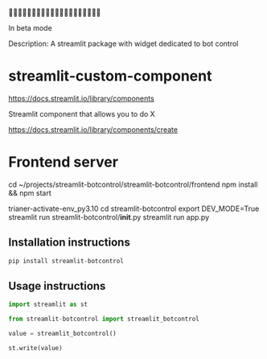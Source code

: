 🚧🚧🚧🚧🚧🚧🚧🚧🚧🚧🚧🚧🚧🚧🚧🚧🚧🚧🚧🚧

In beta mode

Description: A streamlit package with widget dedicated to bot control


# streamlit-custom-component

https://docs.streamlit.io/library/components


Streamlit component that allows you to do X

https://docs.streamlit.io/library/components/create


# Frontend server
cd ~/projects/streamlit-botcontrol/streamlit-botcontrol/frontend
npm install && npm start

trianer-activate-env_py3.10 
cd streamlit-botcontrol
export DEV_MODE=True
streamlit run streamlit-botcontrol/__init__.py
streamlit run app.py


## Installation instructions



```sh
pip install streamlit-botcontrol
```

## Usage instructions

```python
import streamlit as st

from streamlit-botcontrol import streamlit_botcontrol

value = streamlit_botcontrol()

st.write(value)
```
